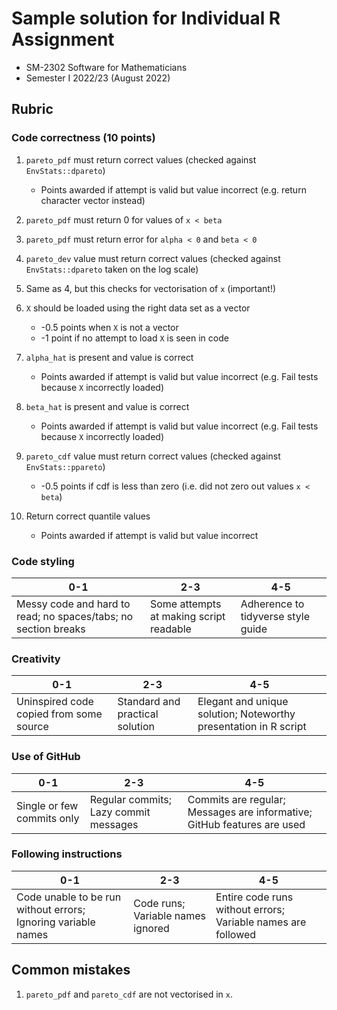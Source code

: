 # Sample solution for Individual R Assignment

- SM-2302 Software for Mathematicians
- Semester I 2022/23 (August 2022)

## Rubric

### Code correctness (10 points)

1. `pareto_pdf` must return correct values (checked against `EnvStats::dpareto`)

   - Points awarded if attempt is valid but value incorrect (e.g. return character vector instead)

2. `pareto_pdf` must return 0 for values of `x < beta`

3. `pareto_pdf` must return error for `alpha < 0` and `beta < 0`

4. `pareto_dev` value must return correct values (checked against `EnvStats::dpareto` taken on the log scale)

5. Same as 4, but this checks for vectorisation of `x` (important!)

6. `X` should be loaded using the right data set as a vector

   - -0.5 points when `X` is not a vector
   - -1 point if no attempt to load `X` is seen in code

7. `alpha_hat` is present and value is correct

   - Points awarded if attempt is valid but value incorrect (e.g. Fail tests because `X` incorrectly loaded)

8. `beta_hat` is present and value is correct 

   - Points awarded if attempt is valid but value incorrect (e.g. Fail tests because `X` incorrectly loaded)

9. `pareto_cdf` value must return correct values (checked against `EnvStats::ppareto`)
   
   - -0.5 points if cdf is less than zero (i.e. did not zero out values `x < beta`)

10. Return correct quantile values
   
    - Points awarded if attempt is valid but value incorrect


### Code styling

| 0-1                                                              | 2-3                                     | 4-5                                |
|------------------------------------------------------------------|-----------------------------------------|------------------------------------|
| Messy code and hard to read;  no spaces/tabs;  no section breaks | Some attempts at making script readable | Adherence to tidyverse style guide |

### Creativity

| 0-1                                     | 2-3                             | 4-5                                                              |
|-----------------------------------------|---------------------------------|------------------------------------------------------------------|
| Uninspired code copied from some source | Standard and practical solution | Elegant and unique solution; Noteworthy presentation in R script |

### Use of GitHub

| 0-1                        | 2-3                                   | 4-5                                                                     |
|----------------------------|---------------------------------------|-------------------------------------------------------------------------|
| Single or few commits only | Regular commits; Lazy commit messages | Commits are regular; Messages are informative; GitHub features are used |

### Following instructions

| 0-1                                                           | 2-3                               | 4-5                                                          |
|---------------------------------------------------------------|-----------------------------------|--------------------------------------------------------------|
| Code unable to be run without errors; Ignoring variable names | Code runs; Variable names ignored | Entire code runs without errors; Variable names are followed |

## Common mistakes

1. `pareto_pdf` and `pareto_cdf` are not vectorised in `x`.
